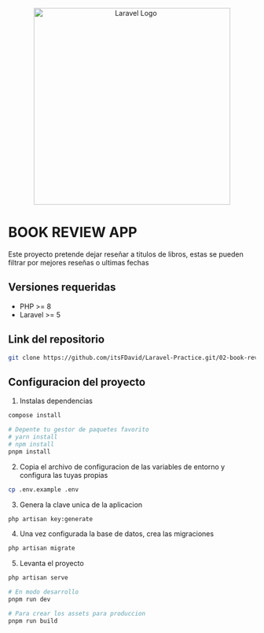 <p align="center"><a href="https://laravel.com" target="_blank"><img src="https://raw.githubusercontent.com/laravel/art/master/logo-lockup/5%20SVG/2%20CMYK/1%20Full%20Color/laravel-logolockup-cmyk-red.svg" width="400" alt="Laravel Logo"></a></p>

# BOOK REVIEW APP

Este proyecto pretende dejar reseñar a titulos de libros, estas se pueden filtrar por mejores reseñas o ultimas fechas

## Versiones requeridas

-   PHP >= 8
-   Laravel >= 5

## Link del repositorio

```bash
git clone https://github.com/itsFDavid/Laravel-Practice.git/02-book-review
```

## Configuracion del proyecto

1. Instalas dependencias
```bash
compose install

# Depente tu gestor de paquetes favorito
# yarn install
# npm install
pnpm install
```

2. Copia el archivo de configuracion de las variables de entorno y configura las tuyas propias
```bash
cp .env.example .env
```

3. Genera la clave unica de la aplicacion
```bash
php artisan key:generate
```

4. Una vez configurada la base de datos, crea las migraciones
```bash
php artisan migrate
```

5. Levanta el proyecto
```bash
php artisan serve

# En modo desarrollo
pnpm run dev

# Para crear los assets para produccion
pnpm run build
```
